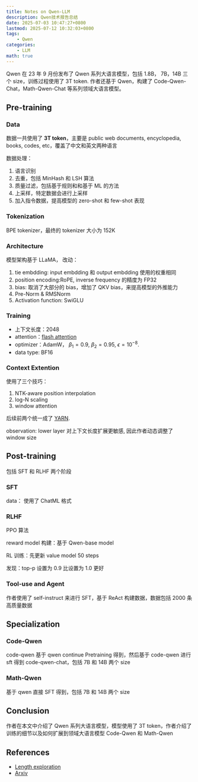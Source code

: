 ```yaml
---
title: Notes on Qwen-LLM
description: Qwen技术报告总结
date: 2025-07-03 10:47:27+0800
lastmod: 2025-07-12 10:32:03+0800
tags: 
    - Qwen
categories:
    - LLM 
math: true
---
```



Qwen 在 23 年 9 月份发布了 Qwen 系列大语言模型，包括 1.8B， 7B，14B 三个 size，训练过程使用了 3T token. 作者还基于 Qwen，构建了 Code-Qwen-Chat，Math-Qwen-Chat 等系列领域大语言模型。

## Pre-training

### Data

数据一共使用了 **3T token**，主要是 public web documents, encyclopedia, books, codes, etc，覆盖了中文和英文两种语言

数据处理：

1. 语言识别
2. 去重，包括 MinHash 和 LSH 算法
3. 质量过滤，包括基于规则和和基于 ML 的方法
4. 上采样，特定数据会进行上采样
5. 加入指令数据，提高模型的 zero-shot 和 few-shot 表现

### Tokenization

BPE tokenizer，最终的 tokenizer 大小为 152K

### Architecture

模型架构基于 LLaMA， 改动：

1. tie embdding: input embdding 和 output embdding 使用的权重相同
2. position encoding:RoPE, inverse frequency 的精度为 FP32
3. bias: 取消了大部分的 bias，增加了 QKV bias，来提高模型的外推能力
4. Pre-Norm & RMSNorm
5. Activation function: SwiGLU

### Training

- 上下文长度：2048
- attention：[flash attention](https://maosong.website/p/notes-on-flashattention/)
- optimizer：AdamW， $\beta_1=0.9$, $\beta_2=0.95$, $\epsilon=10^{-8}$.
- data type: BF16

### Context Extention

使用了三个技巧：

1. NTK-aware position interpolation
2. log-N scaling
3. window attention

后续前两个统一成了 [YARN](https://maosong.website/p/notes-on-yarn/).

observation: lower layer 对上下文长度扩展更敏感, 因此作者动态调整了 window size

## Post-training

包括 SFT 和 RLHF 两个阶段

### SFT

data： 使用了 ChatML 格式

### RLHF

PPO 算法

reward model 构建：基于 Qwen-base model

RL 训练：先更新 value model 50 steps

发现：top-p 设置为 0.9 比设置为 1.0 更好

### Tool-use and Agent

作者使用了 self-instruct 来进行 SFT，基于 ReAct 构建数据，数据包括 2000 条高质量数据

## Specialization

### Code-Qwen

code-qwen 基于 qwen continue Pretraining 得到，然后基于 code-qwen 进行 sft 得到 code-qwen-chat，包括 7B 和 14B 两个 size

### Math-Qwen

基于 qwen 直接 SFT 得到，包括 7B 和 14B 两个 size

## Conclusion

作者在本文中介绍了 Qwen 系列大语言模型，模型使用了 3T token，作者介绍了训练的细节以及如何扩展到领域大语言模型 Code-Qwen 和 Math-Qwen

## References

- [Length exploration](https://spaces.ac.cn/archives/9444)
- [Arxiv](https://arxiv.org/abs/2309.16609)
